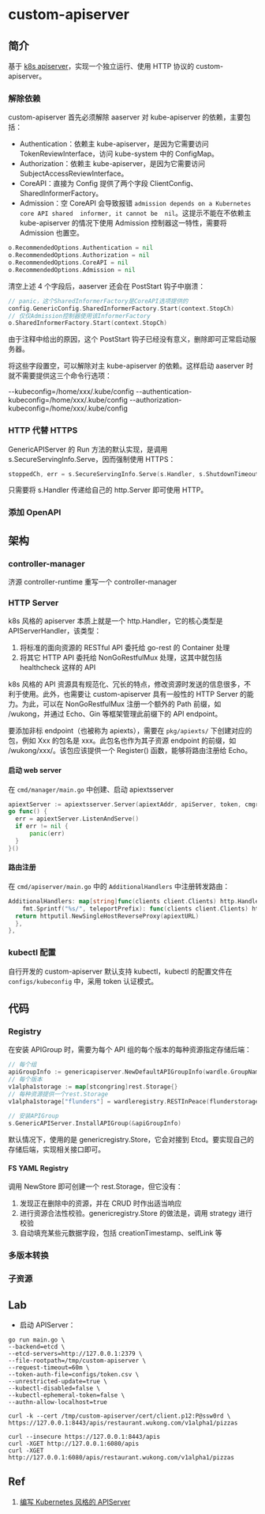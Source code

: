# custom-apiserver

## 简介

基于 [k8s apiserver](https://github.com/kubernetes/apiserver)，实现一个独立运行、使用 HTTP 协议的 custom-apiserver。



### 解除依赖

custom-apiserver 首先必须解除 aaserver 对 kube-apiserver 的依赖，主要包括：

- Authentication：依赖主 kube-apiserver，是因为它需要访问 TokenReviewInterface，访问 kube-system 中的 ConfigMap。
- Authorization：依赖主 kube-apiserver，是因为它需要访问 SubjectAccessReviewInterface。
- CoreAPI：直接为 Config 提供了两个字段 ClientConfig、SharedInformerFactory。
- Admission：空 CoreAPI 会导致报错 `admission depends on a Kubernetes core API shared  informer, it cannot be  nil`。这提示不能在不依赖主 kube-apiserver 的情况下使用 Admission 控制器这一特性，需要将 Admission 也置空。

```go
o.RecommendedOptions.Authentication = nil
o.RecommendedOptions.Authorization = nil
o.RecommendedOptions.CoreAPI = nil
o.RecommendedOptions.Admission = nil
```

清空上述 4 个字段后，aaserver 还会在 PostStart 钩子中崩溃：

```go
// panic，这个SharedInformerFactory是CoreAPI选项提供的
config.GenericConfig.SharedInformerFactory.Start(context.StopCh)
// 仅仅Admission控制器使用该InformerFactory
o.SharedInformerFactory.Start(context.StopCh)
```

由于注释中给出的原因，这个 PostStart 钩子已经没有意义，删除即可正常启动服务器。

将这些字段置空，可以解除对主 kube-apiserver 的依赖。这样启动 aaserver 时就不需要提供这三个命令行选项：

--kubeconfig=/home/xxx/.kube/config
--authentication-kubeconfig=/home/xxx/.kube/config
--authorization-kubeconfig=/home/xxx/.kube/config

### HTTP 代替 HTTPS

GenericAPIServer 的 Run 方法的默认实现，是调用 		s.SecureServingInfo.Serve，因而强制使用 HTTPS：

```go
stoppedCh, err = s.SecureServingInfo.Serve(s.Handler, s.ShutdownTimeout, internalStopCh)
```


只需要将 s.Handler 传递给自己的 http.Server 即可使用 HTTP。

### 添加 OpenAPI

## 架构

### controller-manager

济源 controller-runtime 重写一个 controller-manager



### HTTP Server

k8s 风格的 apiserver 本质上就是一个 http.Handler，它的核心类型是 APIServerHandler，该类型：

1. 将标准的面向资源的 RESTful API 委托给 go-rest 的 Container 处理
2. 将其它 HTTP API 委托给 NonGoRestfulMux 处理，这其中就包括 healthcheck 这样的 API

k8s 风格的 API 资源具有规范化、冗长的特点，修改资源时发送的信息很多，不利于使用。此外，也需要让 custom-apiserver 具有一般性的 HTTP Server 的能力。为此，可以在 NonGoRestfulMux 注册一个额外的 Path 前缀，如 /wukong，并通过 Echo、Gin 等框架管理此前缀下的 API endpoint。

要添加非标 endpoint（也被称为 apiexts），需要在 `pkg/apiexts/` 下创建对应的包，例如 Xxx 的包名是 xxx。此包名也作为其子资源 endpoint 的前缀，如 /wukong/xxx/。该包应该提供一个 Register() 函数，能够将路由注册给 Echo。

#### 启动 web server

在 `cmd/manager/main.go` 中创建、启动 apiextsserver

```go
apiextServer := apiextsserver.Server(apiextAddr, apiServer, token, cmgr.GetClient())
go func() {
  err = apiextServer.ListenAndServe()
  if err != nil {
	  panic(err)
  }
}()
```

#### 路由注册

在 `cmd/apiserver/main.go` 中的 `AdditionalHandlers` 中注册转发路由：

```go
AdditionalHandlers: map[string]func(clients client.Clients) http.Handler{
	fmt.Sprintf("%s/", teleportPrefix): func(clients client.Clients) http.Handler {
  return httputil.NewSingleHostReverseProxy(apiextURL)
  },
},
```

### kubectl 配置

自行开发的 custom-apiserver 默认支持 kubectl，kubectl 的配置文件在 `configs/kubeconfig` 中，采用 token 认证模式。

## 代码

### Registry

在安装 APIGroup 时，需要为每个 API 组的每个版本的每种资源指定存储后端：

```go
// 每个组
apiGroupInfo := genericapiserver.NewDefaultAPIGroupInfo(wardle.GroupName, Scheme, metav1.ParameterCodec, Codecs)
// 每个版本
v1alpha1storage := map[stcongring]rest.Storage{}
// 每种资源提供一个rest.Storage
v1alpha1storage["flunders"] = wardleregistry.RESTInPeace(flunderstorage.NewREST(Scheme, c.GenericConfig.RESTOptionsGetter))
 
// 安装APIGroup
s.GenericAPIServer.InstallAPIGroup(&apiGroupInfo)
```

默认情况下，使用的是 genericregistry.Store，它会对接到 Etcd。要实现自己的存储后端，实现相关接口即可。

#### FS YAML Registry

调用 NewStore 即可创建一个 rest.Storage，但它没有：

1. 发现正在删除中的资源，并在 CRUD 时作出适当响应
2. 进行资源合法性校验。genericregistry.Store 的做法是，调用 strategy 进行校验
3. 自动填充某些元数据字段，包括 creationTimestamp、selfLink 等

### 多版本转换





### 子资源



## Lab

- 启动 APIServer：

```shell
go run main.go \
--backend=etcd \
--etcd-servers=http://127.0.0.1:2379 \
--file-rootpath=/tmp/custom-apiserver \
--request-timeout=60m \
--token-auth-file=configs/token.csv \
--unrestricted-update=true \
--kubectl-disabled=false \
--kubectl-ephemeral-token=false \
--authn-allow-localhost=true
```



```shell
curl -k --cert /tmp/custom-apiserver/cert/client.p12:P@ssw0rd \
https://127.0.0.1:8443/apis/restaurant.wukong.com/v1alpha1/pizzas

curl --insecure https://127.0.0.1:8443/apis
curl -XGET http://127.0.0.1:6080/apis
curl -XGET http://127.0.0.1:6080/apis/restaurant.wukong.com/v1alpha1/pizzas
```







## Ref

1. [编写 Kubernetes 风格的 APIServer](https://blog.gmem.cc/kubernetes-style-apiserver)


